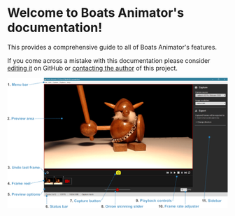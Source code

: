 # Welcome to Boats Animator's documentation!
This provides a comprehensive guide to all of Boats Animator's features.

If you come across a mistake with this documentation please consider [editing it](https://www.github.com/charlielee/boats-animator/tree/master/docs) on GitHub or [contacting the author](http://charlielee.uk/contact/) of this project.

![Main window](img/main-window.png)